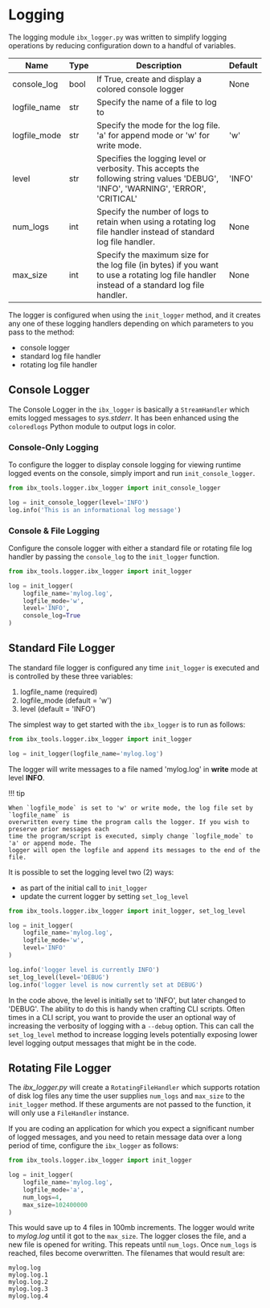 # Logging

The logging module `ibx_logger.py` was written to simplify logging operations by reducing
configuration down to a handful of variables.

| Name         | Type | Description                                                                                                                                 | Default |
|--------------|------|---------------------------------------------------------------------------------------------------------------------------------------------|---------|
| console_log  | bool | If True, create and display a colored console logger                                                                                        | None    |
| logfile_name | str  | Specify the name of a file to log to                                                                                                        |         |
| logfile_mode | str  | Specify the mode for the log file. 'a' for append mode or 'w' for write mode.                                                               | 'w'     |
| level        | str  | Specifies the logging level or verbosity. This accepts the following string values 'DEBUG', 'INFO', 'WARNING', 'ERROR', 'CRITICAL'          | 'INFO'  |
| num_logs     | int  | Specify the number of logs to retain when using a rotating log file handler instead of standard log file handler.                           | None    |
| max_size     | int  | Specify the maximum size for the log file (in bytes) if you want to use a rotating log file handler instead of a standard log file handler. | None    |

The logger is configured when using the `init_logger` method, and it creates any one of these
logging handlers depending on which parameters to you pass to the method:

- console logger
- standard log file handler
- rotating log file handler

## Console Logger

The Console Logger in the `ibx_logger` is basically a `StreamHandler` which emits logged
messages to *sys.stderr*. It has been enhanced using the `coloredlogs` Python module to output
logs in color.

### Console-Only Logging

To configure the logger to display console logging for viewing runtime logged events on the
console, simply import and run `init_console_logger`.

```python
from ibx_tools.logger.ibx_logger import init_console_logger

log = init_console_logger(level='INFO')
log.info('This is an informational log message')
```

### Console & File Logging

Configure the console logger with either a standard file or rotating file log handler by passing
the `console_log` to the `init_logger` function.

```python
from ibx_tools.logger.ibx_logger import init_logger

log = init_logger(
    logfile_name='mylog.log',
    logfile_mode='w',
    level='INFO',
    console_log=True
)
```

## Standard File Logger

The standard file logger is configured any time `init_logger` is executed and is controlled by
these three variables:

1. logfile_name (required)
2. logfile_mode (default = 'w')
3. level (default = 'INFO')

The simplest way to get started with the `ibx_logger` is to run as follows:

```python
from ibx_tools.logger.ibx_logger import init_logger

log = init_logger(logfile_name='mylog.log')
```

The logger will write messages to a file named 'mylog.log' in **write** mode at level **INFO**.

!!! tip

    When `logfile_mode` is set to 'w' or write mode, the log file set by `logfile_name` is 
    overwritten every time the program calls the logger. If you wish to preserve prior messages each
    time the program/script is executed, simply change `logfile_mode` to 'a' or append mode. The 
    logger will open the logfile and append its messages to the end of the file.

It is possible to set the logging level two (2) ways:

- as part of the initial call to `init_logger`
- update the current logger by setting `set_log_level`

```python
from ibx_tools.logger.ibx_logger import init_logger, set_log_level

log = init_logger(
    logfile_name='mylog.log',
    logfile_mode='w',
    level='INFO'
)

log.info('logger level is currently INFO')
set_log_level(level='DEBUG')
log.info('logger level is now currently set at DEBUG')
```

In the code above, the level is initially set to 'INFO', but later changed to 'DEBUG'. The
ability to do this is handy when crafting CLI scripts. Often times in a CLI script, you want to
provide the user an optional way of increasing the verbosity of logging with a `--debug` option.
This can call the `set_log_level` method to increase logging levels potentially exposing lower
level logging output messages that might be in the code.

## Rotating File Logger

The _ibx_logger.py_ will create a `RotatingFileHandler` which supports rotation of disk log
files any time the user supplies `num_logs` and `max_size` to the `init_logger` method. If these
arguments are not passed to the function, it will only use a `FileHandler` instance.

If you are coding an application for which you expect a significant number of logged messages,
and you need to retain message data over a long period of time, configure the `ibx_logger` as
follows:

```python
from ibx_tools.logger.ibx_logger import init_logger

log = init_logger(
    logfile_name='mylog.log',
    logfile_mode='a',
    num_logs=4,
    max_size=102400000
)
```

This would save up to 4 files in 100mb increments. The logger would write to *mylog.log* until
it got to the `max_size`. The logger closes the file, and a new file is opened for writing. This
repeats until `num_logs`. Once `num_logs` is reached, files become overwritten. The filenames that
would result are:

```shell
mylog.log
mylog.log.1
mylog.log.2
mylog.log.3
mylog.log.4
```
